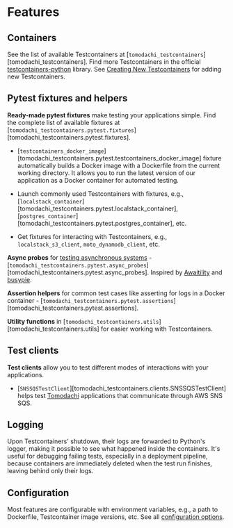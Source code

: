 # Features

## Containers

See the list of available Testcontainers at [`tomodachi_testcontainers`][tomodachi_testcontainers].
Find more Testcontainers in the official [testcontainers-python](https://github.com/testcontainers/testcontainers-python) library.
See [Creating New Testcontainers](./guides/creating-new-testcontainers.md) for adding new Testcontainers.

## Pytest fixtures and helpers

**Ready-made pytest fixtures** make testing your applications simple.
Find the complete list of available fixtures at [`tomodachi_testcontainers.pytest.fixtures`][tomodachi_testcontainers.pytest.fixtures].

- [`testcontainers_docker_image`][tomodachi_testcontainers.pytest.testcontainers_docker_image]
  fixture automatically builds a Docker image with a Dockerfile from the current working directory.
  It allows you to run the latest version of our application as a Docker container for automated testing.

- Launch commonly used Testcontainers with fixtures, e.g.,
  [`localstack_container`][tomodachi_testcontainers.pytest.localstack_container],
  [`postgres_container`][tomodachi_testcontainers.pytest.postgres_container],
  etc.

- Get fixtures for interacting with Testcontainers, e.g., `localstack_s3_client`, `moto_dynamodb_client`, etc.

**Async probes** for [testing asynchronous systems](./getting-started/testing-asynchronous-systems) -
[`tomodachi_testcontainers.pytest.async_probes`][tomodachi_testcontainers.pytest.async_probes].
Inspired by [Awaitility](http://www.awaitility.org/) and [busypie](https://github.com/rockem/busypie).

**Assertion helpers** for common test cases like asserting for logs in a Docker container -
[`tomodachi_testcontainers.pytest.assertions`][tomodachi_testcontainers.pytest.assertions].

**Utility functions** in [`tomodachi_testcontainers.utils`][tomodachi_testcontainers.utils] for easier working with Testcontainers.

## Test clients

**Test clients** allow you to test different modes of interactions with your applications.

- [`SNSSQSTestClient`][tomodachi_testcontainers.clients.SNSSQSTestClient] helps test
  [Tomodachi](https://github.com/kalaspuff/tomodachi) applications that communicate through AWS SNS SQS.

## Logging

Upon Testcontainers' shutdown, their logs are forwarded to Python's logger, making it possible to see what happened inside the containers.
It's useful for debugging failing tests, especially in a deployment pipeline,
because containers are immediately deleted when the test run finishes, leaving behind only their logs.

## Configuration

Most features are configurable with environment variables, e.g., a path to Dockerfile, Testcontainer image versions, etc.
See all [configuration options](./configuration-options.md).
